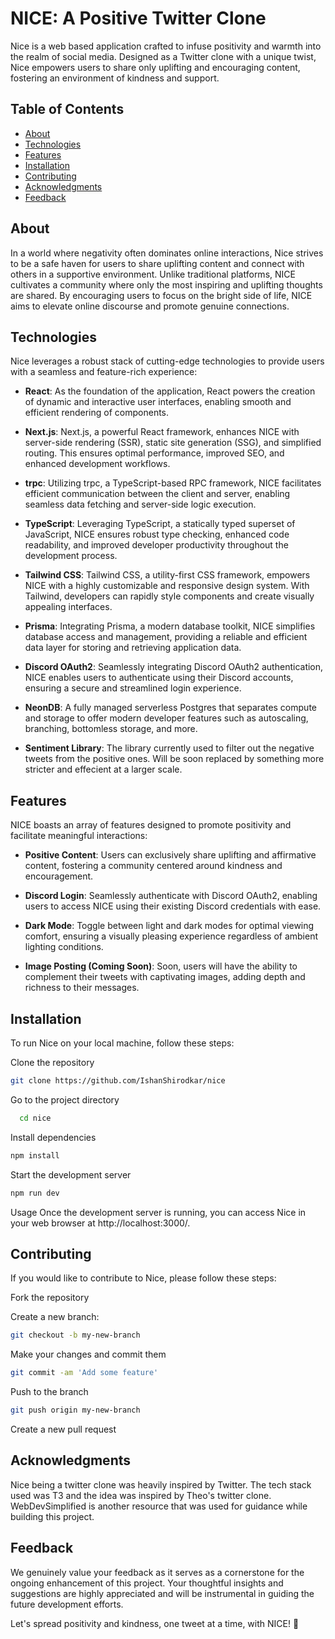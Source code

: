# NICE: A Positive Twitter Clone

Nice is a web based application crafted to infuse positivity and warmth into the realm of social media. Designed as a Twitter clone with a unique twist, Nice empowers users to share only uplifting and encouraging content, fostering an environment of kindness and support.


## Table of Contents

- [About](#about)
- [Technologies](#technologies)
- [Features](#features)
- [Installation](#installation)
- [Contributing](#contributing)
- [Acknowledgments](#acknowledgments)
- [Feedback](#feedback)

## About

In a world where negativity often dominates online interactions, Nice strives to be a safe haven for users to share uplifting content and connect with others in a supportive environment. Unlike traditional platforms, NICE cultivates a community where only the most inspiring and uplifting thoughts are shared. By encouraging users to focus on the bright side of life, NICE aims to elevate online discourse and promote genuine connections.

## Technologies

Nice leverages a robust stack of cutting-edge technologies to provide users with a seamless and feature-rich experience:

- **React**: As the foundation of the application, React powers the creation of dynamic and interactive user interfaces, enabling smooth and efficient rendering of components.

- **Next.js**: Next.js, a powerful React framework, enhances NICE with server-side rendering (SSR), static site generation (SSG), and simplified routing. This ensures optimal performance, improved SEO, and enhanced development workflows.

- **trpc**: Utilizing trpc, a TypeScript-based RPC framework, NICE facilitates efficient communication between the client and server, enabling seamless data fetching and server-side logic execution.

- **TypeScript**: Leveraging TypeScript, a statically typed superset of JavaScript, NICE ensures robust type checking, enhanced code readability, and improved developer productivity throughout the development process.

- **Tailwind CSS**: Tailwind CSS, a utility-first CSS framework, empowers NICE with a highly customizable and responsive design system. With Tailwind, developers can rapidly style components and create visually appealing interfaces.

- **Prisma**: Integrating Prisma, a modern database toolkit, NICE simplifies database access and management, providing a reliable and efficient data layer for storing and retrieving application data.

- **Discord OAuth2**: Seamlessly integrating Discord OAuth2 authentication, NICE enables users to authenticate using their Discord accounts, ensuring a secure and streamlined login experience.

- **NeonDB**: A fully managed serverless Postgres that separates compute and storage to offer modern developer features such as autoscaling, branching, bottomless storage, and more.

- **Sentiment Library**: The library currently used to filter out the negative tweets from the positive ones. Will be soon replaced by something more stricter and effecient at a larger scale.

  

## Features

NICE boasts an array of features designed to promote positivity and facilitate meaningful interactions:

- **Positive Content**: Users can exclusively share uplifting and affirmative content, fostering a community centered around kindness and encouragement.
  
- **Discord Login**: Seamlessly authenticate with Discord OAuth2, enabling users to access NICE using their existing Discord credentials with ease.
  
- **Dark Mode**: Toggle between light and dark modes for optimal viewing comfort, ensuring a visually pleasing experience regardless of ambient lighting conditions.
  
- **Image Posting (Coming Soon)**: Soon, users will have the ability to complement their tweets with captivating images, adding depth and richness to their messages.


## Installation

To run Nice on your local machine, follow these steps:

Clone the repository 
```bash
git clone https://github.com/IshanShirodkar/nice
```

Go to the project directory

```bash
  cd nice
```

Install dependencies

```bash
npm install
```

Start the development server
```bash
npm run dev
```

Usage
Once the development server is running, you can access Nice in your web browser at http://localhost:3000/.


## Contributing
If you would like to contribute to Nice, please follow these steps:

Fork the repository

Create a new branch:
```bash
git checkout -b my-new-branch
```

Make your changes and commit them
```bash
git commit -am 'Add some feature'
```

Push to the branch
```bash
git push origin my-new-branch
```

Create a new pull request


## Acknowledgments 
Nice being a twitter clone was heavily inspired by Twitter. The tech stack used was T3 and the idea was inspired by Theo's twitter clone. WebDevSimplified is another resource that was used for guidance while building this project.


## Feedback
We genuinely value your feedback as it serves as a cornerstone for the ongoing enhancement of this project. Your thoughtful insights and suggestions are highly appreciated and will be instrumental in guiding the future development efforts.


Let's spread positivity and kindness, one tweet at a time, with NICE! 🌟 
